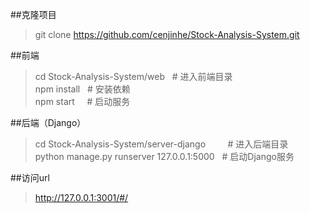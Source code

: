 ##克隆项目
 >git clone https://github.com/cenjinhe/Stock-Analysis-System.git

##前端
 >cd Stock-Analysis-System/web    &nbsp;&nbsp;# 进入前端目录\
 >npm install                     &nbsp;&nbsp;# 安装依赖\
 >npm start                       &nbsp;&nbsp;&nbsp;&nbsp;# 启动服务

##后端（Django）
 >cd Stock-Analysis-System/server-django          &nbsp;&nbsp;&nbsp;&nbsp;&nbsp;&nbsp;&nbsp;&nbsp;# 进入后端目录\
 >python manage.py runserver 127.0.0.1:5000       &nbsp;&nbsp;# 启动Django服务

##访问url
 >http://127.0.0.1:3001/#/